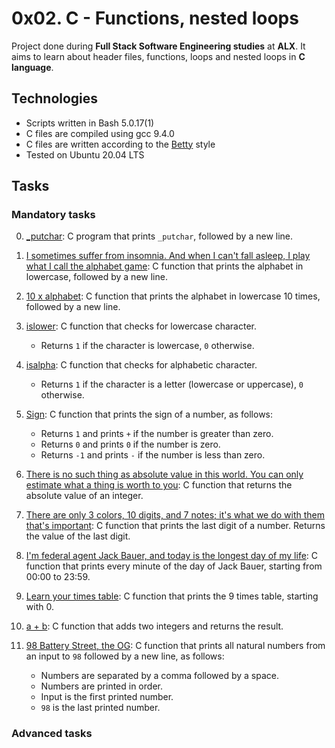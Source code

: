 # 0x02. C - Functions, nested loops

Project done during **Full Stack Software Engineering studies** at **ALX**. It aims to learn about header files, functions, loops and nested loops in **C language**.

## Technologies
* Scripts written in Bash 5.0.17(1)
* C files are compiled using gcc 9.4.0
* C files are written according to the [Betty](https://github.com/alx-tools/Betty) style
* Tested on Ubuntu 20.04 LTS


## Tasks

### Mandatory tasks


0. [_putchar](./0-holberton.c): C program that prints `_putchar`, followed by a new line.

1. [I sometimes suffer from insomnia. And when I can't fall asleep, I play what I call the alphabet game](./1-alphabet.c): C function that prints the alphabet in lowercase, followed by a new line.

2. [10 x alphabet](./2-print_alphabet_x10.c): C function that prints the alphabet in lowercase 10 times, followed by a new line.

3. [islower](./3-islower.c): C function that checks for lowercase character.
    - Returns `1` if the character is lowercase, `0` otherwise.

4. [isalpha](./4-isalpha.c): C function that checks for alphabetic character.
    - Returns `1` if the character is a letter (lowercase or uppercase), `0` otherwise.

5. [Sign](./5-sign.c): C function that prints the sign of a number, as follows:
    - Returns `1` and prints `+` if the number is greater than zero.
    - Returns `0` and prints `0` if the number is zero.
    - Returns `-1` and prints `-` if the number is less than zero.

6. [There is no such thing as absolute value in this world. You can only estimate what a thing is worth to you](./6-abs.c): C function that returns the absolute value of an integer.

7. [There are only 3 colors, 10 digits, and 7 notes; it's what we do with them that's important](./7-print_last_digit.c): C function that prints the last digit of a number. Returns the value of the last digit.

8. [I'm federal agent Jack Bauer, and today is the longest day of my life](./8-24_hours.c): C function that prints every minute of the day of Jack Bauer, starting from 00:00 to 23:59.

9. [Learn your times table](./9-times_table.c): C function that prints the 9 times table, starting with 0.

10. [a + b](./10-add.c): C function that adds two integers and returns the result.

11. [98 Battery Street, the OG](./11-print_to_98.c): C function that prints all natural numbers from an input to `98` followed by a new line, as follows:
    - Numbers are separated by a comma followed by a space.
    - Numbers are printed in order.
    - Input is the first printed number.
    - `98` is the last printed number.


### Advanced tasks

